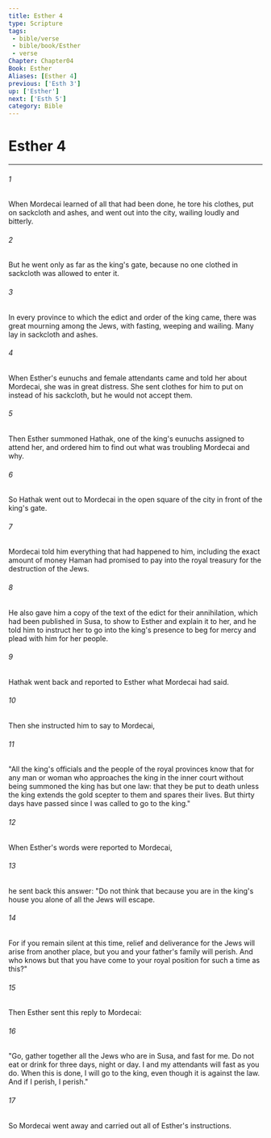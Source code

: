 ```yaml
---
title: Esther 4
type: Scripture
tags:
 - bible/verse
 - bible/book/Esther
 - verse
Chapter: Chapter04
Book: Esther
Aliases: [Esther 4]
previous: ['Esth 3']
up: ['Esther']
next: ['Esth 5']
category: Bible
---
```

# Esther 4

***


###### 1 
When Mordecai learned of all that had been done, he tore his clothes, put on sackcloth and ashes, and went out into the city, wailing loudly and bitterly. 

###### 2 
But he went only as far as the king's gate, because no one clothed in sackcloth was allowed to enter it. 

###### 3 
In every province to which the edict and order of the king came, there was great mourning among the Jews, with fasting, weeping and wailing. Many lay in sackcloth and ashes. 

###### 4 
When Esther's eunuchs and female attendants came and told her about Mordecai, she was in great distress. She sent clothes for him to put on instead of his sackcloth, but he would not accept them. 

###### 5 
Then Esther summoned Hathak, one of the king's eunuchs assigned to attend her, and ordered him to find out what was troubling Mordecai and why. 

###### 6 
So Hathak went out to Mordecai in the open square of the city in front of the king's gate. 

###### 7 
Mordecai told him everything that had happened to him, including the exact amount of money Haman had promised to pay into the royal treasury for the destruction of the Jews. 

###### 8 
He also gave him a copy of the text of the edict for their annihilation, which had been published in Susa, to show to Esther and explain it to her, and he told him to instruct her to go into the king's presence to beg for mercy and plead with him for her people. 

###### 9 
Hathak went back and reported to Esther what Mordecai had said. 

###### 10 
Then she instructed him to say to Mordecai, 

###### 11 
"All the king's officials and the people of the royal provinces know that for any man or woman who approaches the king in the inner court without being summoned the king has but one law: that they be put to death unless the king extends the gold scepter to them and spares their lives. But thirty days have passed since I was called to go to the king." 

###### 12 
When Esther's words were reported to Mordecai, 

###### 13 
he sent back this answer: "Do not think that because you are in the king's house you alone of all the Jews will escape. 

###### 14 
For if you remain silent at this time, relief and deliverance for the Jews will arise from another place, but you and your father's family will perish. And who knows but that you have come to your royal position for such a time as this?" 

###### 15 
Then Esther sent this reply to Mordecai: 

###### 16 
"Go, gather together all the Jews who are in Susa, and fast for me. Do not eat or drink for three days, night or day. I and my attendants will fast as you do. When this is done, I will go to the king, even though it is against the law. And if I perish, I perish." 

###### 17 
So Mordecai went away and carried out all of Esther's instructions. 
